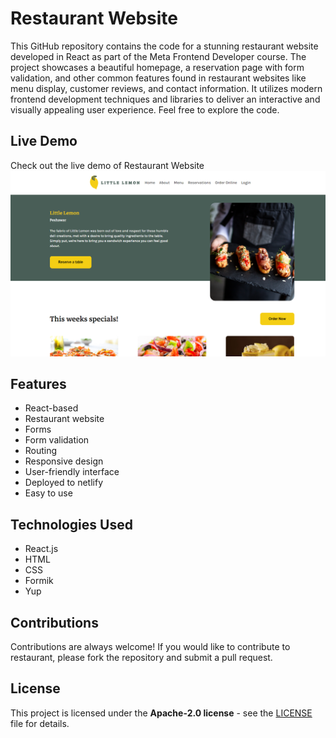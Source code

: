 # Restaurant Website
This GitHub repository contains the code for a stunning restaurant website developed in React as part of the Meta Frontend Developer course. The project showcases a beautiful homepage, a reservation page with form validation, and other common features found in restaurant websites like menu display, customer reviews, and contact information. It utilizes modern frontend development techniques and libraries to deliver an interactive and visually appealing user experience. Feel free to explore the code.

## Live Demo
Check out the live demo of Restaurant Website [![Home Page](./public/images/HomePage.png)](https://restaurant-imran.netlify.app/)

## Features
- React-based
- Restaurant website
- Forms
- Form validation
- Routing
- Responsive design
- User-friendly interface
- Deployed to netlify
- Easy to use

## Technologies Used
- React.js
- HTML
- CSS
- Formik
- Yup

## Contributions
Contributions are always welcome! If you would like to contribute to restaurant, please fork the repository and submit a pull request.

## License
This project is licensed under the **Apache-2.0 license** - see the [LICENSE](LICENSE) file for details.